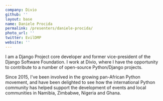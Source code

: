 ```yaml
---
company: Divio
github: ''
layout: base
name: Daniele Procida
permalink: /presenters/daniele-procida/
photo_url: ''
twitter: EvilDMP
website: ''
---
```


I am a Django Project core developer and former vice-president of the Django Software Foundation. I work at Divio, where I have the opportunity to contribute to a number of open-source Python/Django projects.

Since 2015, I've been involved in the growing pan-African Python movement, and have been delighted to see how the international Python community has helped support the development of events and local communities in Namibia, Zimbabwe, Nigeria and Ghana.